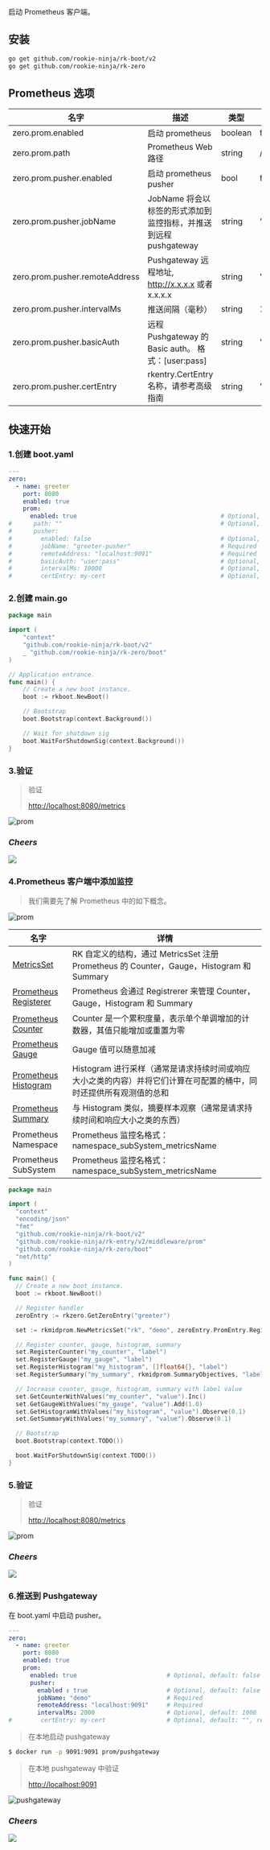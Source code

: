 启动 Prometheus 客户端。

## 安装
```bash
go get github.com/rookie-ninja/rk-boot/v2
go get github.com/rookie-ninja/rk-zero
```

## Prometheus 选项
| 名字                            | 描述                                          | 类型 | 默认值 |
|-------------------------------|---------------------------------------------| ------ | ------ |
| zero.prom.enabled              | 启动 prometheus                               | boolean | false |
| zero.prom.path                 | Prometheus Web 路径                           | string | /metrics |
| zero.prom.pusher.enabled       | 启动 prometheus pusher                        | bool | false |
| zero.prom.pusher.jobName       | JobName 将会以标签的形式添加到监控指标，并推送到远程 pushgateway  | string | "" |
| zero.prom.pusher.remoteAddress | Pushgateway 远程地址, http://x.x.x.x 或者 x.x.x.x | string | "" |
| zero.prom.pusher.intervalMs    | 推送间隔（毫秒）                                    | string | 1000 |
| zero.prom.pusher.basicAuth     | 远程 Pushgateway 的 Basic auth。 格式：[user:pass] | string | "" |
| zero.prom.pusher.certEntry     | rkentry.CertEntry 名称，请参考高级指南                | string | "" |

## 快速开始
### 1.创建 boot.yaml
```yaml
---
zero:
  - name: greeter
    port: 8080
    enabled: true
    prom:
      enabled: true                                        # Optional, default: false
#      path: ""                                            # Optional, default: "/metrics"
#      pusher:
#        enabled: false                                    # Optional, default: false
#        jobName: "greeter-pusher"                         # Required
#        remoteAddress: "localhost:9091"                   # Required
#        basicAuth: "user:pass"                            # Optional, default: ""
#        intervalMs: 10000                                 # Optional, default: 1000
#        certEntry: my-cert                                # Optional, default: "", reference of cert entry declared above
```

### 2.创建 main.go
```go
package main

import (
	"context"
    "github.com/rookie-ninja/rk-boot/v2"
	_ "github.com/rookie-ninja/rk-zero/boot"
)

// Application entrance.
func main() {
	// Create a new boot instance.
	boot := rkboot.NewBoot()

	// Bootstrap
	boot.Bootstrap(context.Background())

	// Wait for shutdown sig
	boot.WaitForShutdownSig(context.Background())
}
```

### 3.验证
> 验证
>
> [http://localhost:8080/metrics](http://localhost:8080/metrics)

![prom](../../../img/user-guide/gin/basic/gin-prom.png)

### _**Cheers**_
![](../../../img/user-guide/cheers.png)

### 4.Prometheus 客户端中添加监控
> 我们需要先了解 Prometheus 中的如下概念。

![prom](../../../img/user-guide/gin/basic/gin-prom-arch.png)

| 名字 | 详情 |
| ---- | ---- |
| [MetricsSet](https://github.com/rookie-ninja/rk-prom/blob/master/metrics_set.go) | RK 自定义的结构，通过 MetricsSet 注册 Prometheus 的 Counter，Gauge，Histogram 和 Summary |
| [Prometheus Registerer](https://github.com/prometheus/client_golang/blob/master/prometheus/registry.go) | Prometheus 会通过 Registrerer 来管理 Counter，Gauge，Histogram 和 Summary  |
| [Prometheus Counter](https://prometheus.io/docs/concepts/metric_types/#counter) | Counter 是一个累积度量，表示单个单调增加的计数器，其值只能增加或重置为零 |
| [Prometheus Gauge](https://prometheus.io/docs/concepts/metric_types/#gauge) | Gauge 值可以随意加减 |
| [Prometheus Histogram](https://prometheus.io/docs/concepts/metric_types/#histogram) | Histogram 进行采样（通常是请求持续时间或响应大小之类的内容）并将它们计算在可配置的桶中，同时还提供所有观测值的总和 |
| [Prometheus Summary](https://prometheus.io/docs/concepts/metric_types/#summary) | 与 Histogram 类似，摘要样本观察（通常是请求持续时间和响应大小之类的东西） |
| Prometheus Namespace | Prometheus 监控名格式： namespace_subSystem_metricsName |
| Prometheus SubSystem | Prometheus 监控名格式： namespace_subSystem_metricsName |

```go
package main

import (
  "context"
  "encoding/json"
  "fmt"
  "github.com/rookie-ninja/rk-boot/v2"
  "github.com/rookie-ninja/rk-entry/v2/middleware/prom"
  "github.com/rookie-ninja/rk-zero/boot"
  "net/http"
)

func main() {
  // Create a new boot instance.
  boot := rkboot.NewBoot()

  // Register handler
  zeroEntry := rkzero.GetZeroEntry("greeter")

  set := rkmidprom.NewMetricsSet("rk", "demo", zeroEntry.PromEntry.Registerer)

  // Register counter, gauge, histogram, summary
  set.RegisterCounter("my_counter", "label")
  set.RegisterGauge("my_gauge", "label")
  set.RegisterHistogram("my_histogram", []float64{}, "label")
  set.RegisterSummary("my_summary", rkmidprom.SummaryObjectives, "label")

  // Increase counter, gauge, histogram, summary with label value
  set.GetCounterWithValues("my_counter", "value").Inc()
  set.GetGaugeWithValues("my_gauge", "value").Add(1.0)
  set.GetHistogramWithValues("my_histogram", "value").Observe(0.1)
  set.GetSummaryWithValues("my_summary", "value").Observe(0.1)

  // Bootstrap
  boot.Bootstrap(context.TODO())

  boot.WaitForShutdownSig(context.TODO())
}
```

### 5.验证
> 验证
>
> [http://localhost:8080/metrics](http://localhost:8080/metrics)

![prom](../../../img/user-guide/gin/basic/gin-prom-value.png)

### _**Cheers**_
![](../../../img/user-guide/cheers.png)

### 6.推送到 Pushgateway
在 boot.yaml 中启动 pusher。
```yaml
---
zero:
  - name: greeter
    port: 8080
    enabled: true
    prom:
      enabled: true                         # Optional, default: false
      pusher:
        enabled : true                      # Optional, default: false
        jobName: "demo"                     # Required
        remoteAddress: "localhost:9091"     # Required
        intervalMs: 2000                    # Optional, default: 1000
#        certEntry: my-cert                 # Optional, default: "", reference of cert entry declared above
```

> 在本地启动 pushgateway
```bash
$ docker run -p 9091:9091 prom/pushgateway
```

> 在本地 pushgateway 中验证
>
> [http://localhost:9091](http://localhost:9091)

![pushgateway](../../../img/user-guide/gin/basic/gin-prom-pusher.png)

### _**Cheers**_
![](../../../img/user-guide/cheers.png)